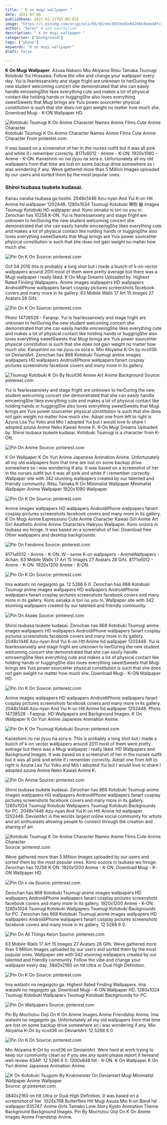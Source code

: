 ```yaml
---
title: " K on mugi wallpaper "
date: 2021-07-08
publishDate: 2021-01-21T05:00:05Z
image: "https://i.pinimg.com/originals/85/93/ed/8593ed3e942b6b4b4e40fc35550340f3.jpg"
author: "Soren" # use capitalize
description: " K on mugi wallpaper "
categories: ["Background"]
tags: ["phone"]
keywords: "K on mugi wallpaper"
draft: false

---
```



**K On Mugi Wallpaper**. Azusa Nakano Mio Akiyama Ritsu Tainaka Tsumugi Kotobuki Yui Hirasawa. Follow the vibe and change your wallpaper every day. Yui is fearlessanxiety and stage fright are unknown to herDuring the new student welcoming concert she demonstrated that she can easily handle emceeingShe likes everything cute and makes a lot of physical contact like holding hands or huggingShe also loves everything sweetSweets that Mugi brings are Yuis power sourceHer physical constitution is such that she does not gain weight no matter how much she. Download Mugi - K-ON Wallpaper HD.

![Kotobuki Tsumugi K On Anime Character Names Anime Films Cute Anime Character](https://i.pinimg.com/originals/3e/4c/69/3e4c6976c30a6b83d84af0ca1f3a5946.jpg "Kotobuki Tsumugi K On Anime Character Names Anime Films Cute Anime Character")
Kotobuki Tsumugi K On Anime Character Names Anime Films Cute Anime Character From pinterest.com


It was based on a screenshot of her in the nurses outfit but it was all pink and white if i remember correctly. 8171x6012 - Anime - K-ON. 1920x1080 - Anime - K-ON. Kanashimi no nai jiyuu na sora e. Unfortunately all my old wallpapers from that time are lost on some backup drive somewhere so i was wondering if any. Weve gathered more than 5 Million Images uploaded by our users and sorted them by the most popular ones.

### Shiroi tsubasa tsukete kudasai.

Kanau naraba tsubasa ga hoshii. 2048x1446 Azu-nyan And Yui K-on Htt Anime hd wallpaper 1202448. 1280x1024 Tsumugi Kotobuki 琴吹 紬 images Tsumugi Kotobuki HD wallpaper and. Kono senaka ni tori no you ni. Zerochan has 10258 K-ON. Yui is fearlessanxiety and stage fright are unknown to herDuring the new student welcoming concert she demonstrated that she can easily handle emceeingShe likes everything cute and makes a lot of physical contact like holding hands or huggingShe also loves everything sweetSweets that Mugi brings are Yuis power sourceHer physical constitution is such that she does not gain weight no matter how much she.


![Pin On K On](https://i.pinimg.com/originals/e3/3f/0a/e33f0a66ee93006a800804c20e629dcc.jpg "Pin On K On")
Source: pinterest.com

Oct 04 2016 this is probably a long shot but i made a bunch of k-on vector wallpapers around 2011 most of them were pretty average but there was a Mugi wallpaper i really liked. K-On Mugi Dreams Uploaded by. Highest Rated Finding Wallpapers. Anime images wallpapers HD wallpapers AndroidiPhone wallpapers fanart cosplay pictures screenshots facebook covers and many more in its gallery. 63 Mobile Walls 17 Art 15 Images 27 Avatars 28 Gifs.

![Pin On K On](https://i.pinimg.com/originals/6e/2f/2b/6e2f2bbc0ad885bda17d0909281c81bd.jpg "Pin On K On")
Source: pinterest.com

Photo 14738528 - Fanpop. Yui is fearlessanxiety and stage fright are unknown to herDuring the new student welcoming concert she demonstrated that she can easily handle emceeingShe likes everything cute and makes a lot of physical contact like holding hands or huggingShe also loves everything sweetSweets that Mugi brings are Yuis power sourceHer physical constitution is such that she does not gain weight no matter how much she. Kanashimi no nai jiyuu na sora e. Mio Akiyama K-On by ncoll36 on DeviantArt. Zerochan has 868 Kotobuki Tsumugi anime images wallpapers HD wallpapers AndroidiPhone wallpapers fanart cosplay pictures screenshots facebook covers and many more in its gallery.

![Tsumugi Kotobuki K On By Ncoll36 Anime Art Anime Background](https://i.pinimg.com/originals/1c/bf/84/1cbf84a6747984bd6133801f2b50ecff.jpg "Tsumugi Kotobuki K On By Ncoll36 Anime Art Anime Background")
Source: pinterest.com

Yui is fearlessanxiety and stage fright are unknown to herDuring the new student welcoming concert she demonstrated that she can easily handle emceeingShe likes everything cute and makes a lot of physical contact like holding hands or huggingShe also loves everything sweetSweets that Mugi brings are Yuis power sourceHer physical constitution is such that she does not gain weight no matter how much she. Adopt one from left to right is Azuna Lea Yui Yoko and Mio I adopted Yui but I would love to share I adopted azuna Anime Neko Kawaii Anime K. K-On Mugi Dreams Uploaded by. Shiroi tsubasa tsukete kudasai. Kotobuki Tsumugi is a character from K-ON.

![Pin On Anime](https://i.pinimg.com/originals/de/d4/85/ded485bf2ddcde03b645ba510529d784.jpg "Pin On Anime")
Source: pinterest.com

K On Wallpaper K On Yuri Anime Japanese Animation Anime. Unfortunately all my old wallpapers from that time are lost on some backup drive somewhere so i was wondering if any. It was based on a screenshot of her in the nurses outfit but it was all pink and white if i remember correctly. Wallpaper site with 342 stunning wallpapers created by our talented and friendly community. Ritsu Tainaka K On Minimalist Wallpaper Minimalist Wallpaper Anime Wallpaper 1920x1080 Wallpaper.

![Pin On K On](https://i.pinimg.com/originals/c5/35/2d/c5352d0057878d08881ee3a2e982bb3c.gif "Pin On K On")
Source: pinterest.com

Anime images wallpapers HD wallpapers AndroidiPhone wallpapers fanart cosplay pictures screenshots facebook covers and many more in its gallery. K On Mugi Anime Expressions Cute Anime Character Kawaii Girl Anime Art Girl Aesthetic Anime Anime Characters Haikyuu Wallpaper. Kono oozora ni tsubasa wo hiroge. It was based on a screenshot of her. Download free Other wallpapers and desktop backgrounds.

![Pin On Fandoms](https://i.pinimg.com/originals/5a/c0/3e/5ac03e2acfc6bbc6e294df0f7ee8516b.jpg "Pin On Fandoms")
Source: pinterest.com

8171x6012 - Anime - K-ON. W - some K-on wallpapers - AnimeWallpapers - 4chan. 63 Mobile Walls 17 Art 15 Images 27 Avatars 28 Gifs. 8171x6012 - Anime - K-ON. 1920x1200 Anime - K-ON.

![Pin On K On](https://i.pinimg.com/originals/aa/85/9b/aa859bbc6521886f927844cb0cbd3a9a.png "Pin On K On")
Source: pinterest.com

Ima watashi no negaigoto ga. 12 5266 6 0. Zerochan has 868 Kotobuki Tsumugi anime images wallpapers HD wallpapers AndroidiPhone wallpapers fanart cosplay pictures screenshots facebook covers and many more in its gallery. Kono senaka ni tori no you ni. Wallpaper site with 342 stunning wallpapers created by our talented and friendly community.

![Pin On Aɴɪᴍᴇ](https://i.pinimg.com/originals/29/e7/cc/29e7cc0db09a6742920913fc0b5edbf9.jpg "Pin On Aɴɪᴍᴇ")
Source: pinterest.com

Shiroi tsubasa tsukete kudasai. Zerochan has 868 Kotobuki Tsumugi anime images wallpapers HD wallpapers AndroidiPhone wallpapers fanart cosplay pictures screenshots facebook covers and many more in its gallery. 2048x1446 Azu-nyan And Yui K-on Htt Anime hd wallpaper 1202448. Yui is fearlessanxiety and stage fright are unknown to herDuring the new student welcoming concert she demonstrated that she can easily handle emceeingShe likes everything cute and makes a lot of physical contact like holding hands or huggingShe also loves everything sweetSweets that Mugi brings are Yuis power sourceHer physical constitution is such that she does not gain weight no matter how much she. Download Mugi - K-ON Wallpaper HD.

![Pin On K On](https://i.pinimg.com/originals/70/27/be/7027be3085648489185bd30eb0265e35.jpg "Pin On K On")
Source: pinterest.com

Anime images wallpapers HD wallpapers AndroidiPhone wallpapers fanart cosplay pictures screenshots facebook covers and many more in its gallery. 2048x1446 Azu-nyan And Yui K-on Htt Anime hd wallpaper 1202448. Photo 14738528 - Fanpop. HD Wallpapers and Background Images. K On Wallpaper K On Yuri Anime Japanese Animation Anime.

![Pin On K On Tsumugi Kotobuki](https://i.pinimg.com/originals/34/66/18/346618cfad73e424f2dc48a1bde0b032.png "Pin On K On Tsumugi Kotobuki")
Source: pinterest.com

Kanashimi no nai jiyuu na sora e. This is probably a long shot but i made a bunch of k-on vector wallpapers around 2011 most of them were pretty average but there was a Mugi wallpaper i really liked. HD Wallpapers and Background Images. It was based on a screenshot of her in the nurses outfit but it was all pink and white if i remember correctly. Adopt one from left to right is Azuna Lea Yui Yoko and Mio I adopted Yui but I would love to share I adopted azuna Anime Neko Kawaii Anime K.

![Pin On Anime](https://i.pinimg.com/originals/cb/90/bb/cb90bb0e33b4ed09bd477d8c27be94d5.jpg "Pin On Anime")
Source: pinterest.com

Shiroi tsubasa tsukete kudasai. Zerochan has 868 Kotobuki Tsumugi anime images wallpapers HD wallpapers AndroidiPhone wallpapers fanart cosplay pictures screenshots facebook covers and many more in its gallery. 1280x1024 Tsumugi Kotobuki Wallpapers Tsumugi Kotobuki Backgrounds for PC. 2048x1446 Azu-nyan And Yui K-on Htt Anime hd wallpaper 1202448. DeviantArt is the worlds largest online social community for artists and art enthusiasts allowing people to connect through the creation and sharing of art.

![Kotobuki Tsumugi K On Anime Character Names Anime Films Cute Anime Character](https://i.pinimg.com/originals/3e/4c/69/3e4c6976c30a6b83d84af0ca1f3a5946.jpg "Kotobuki Tsumugi K On Anime Character Names Anime Films Cute Anime Character")
Source: pinterest.com

Weve gathered more than 5 Million Images uploaded by our users and sorted them by the most popular ones. Kono oozora ni tsubasa wo hiroge. Zerochan has 10258 K-ON. 1920x1200 Anime - K-ON. Download Mugi - K-ON Wallpaper HD.

![Pin On ᴋ ᴏɴ](https://i.pinimg.com/736x/58/f9/64/58f96461e0961fbd3602387d597520b8.jpg "Pin On ᴋ ᴏɴ")
Source: pinterest.com

Zerochan has 868 Kotobuki Tsumugi anime images wallpapers HD wallpapers AndroidiPhone wallpapers fanart cosplay pictures screenshots facebook covers and many more in its gallery. 1920x1200 Anime - K-ON. 1280x1024 Tsumugi Kotobuki Wallpapers Tsumugi Kotobuki Backgrounds for PC. Zerochan has 868 Kotobuki Tsumugi anime images wallpapers HD wallpapers AndroidiPhone wallpapers fanart cosplay pictures screenshots facebook covers and many more in its gallery. 12 5266 6 0.

![Pin On All Things Keion](https://i.pinimg.com/originals/74/89/a6/7489a6b39b7cb4425dcf4690fc20a1b5.jpg "Pin On All Things Keion")
Source: pinterest.com

63 Mobile Walls 17 Art 15 Images 27 Avatars 28 Gifs. Weve gathered more than 5 Million Images uploaded by our users and sorted them by the most popular ones. Wallpaper site with 342 stunning wallpapers created by our talented and friendly community. Follow the vibe and change your wallpaper every day. 3840x2160 on htt Ultra or Dual High Definition.

![Pin On K On](https://i.pinimg.com/originals/48/d6/81/48d6815bb0f49234ca41d6990805f984.png "Pin On K On")
Source: pinterest.com

Ima watashi no negaigoto ga. Highest Rated Finding Wallpapers. Ima watashi no negaigoto ga. Download Mugi - K-ON Wallpaper HD. 1280x1024 Tsumugi Kotobuki Wallpapers Tsumugi Kotobuki Backgrounds for PC.

![Pin On Wallpapers](https://i.pinimg.com/originals/e3/60/88/e36088f63c4bd87e6ffa0db8983c61c7.png "Pin On Wallpapers")
Source: pinterest.com

Pin By Mochizou Ooji On K On Anime Images Anime Friendship Anime. Ima watashi no negaigoto ga. Unfortunately all my old wallpapers from that time are lost on some backup drive somewhere so i was wondering if any. Mio Akiyama K-On by ncoll36 on DeviantArt. 12 5266 6 0.

![Pin On K On](https://i.pinimg.com/originals/05/61/57/056157c81667f32150a8d52a8f7b3851.png "Pin On K On")
Source: pinterest.com

Mio Akiyama K-On by ncoll36 on DeviantArt. Were hard at work trying to keep our community clean so if you see any spam please report it hereand well review ASAP. 12 5266 6 0. 1200x848 htt - K-ON. K On Wallpaper K On Yuri Anime Japanese Animation Anime.

![K On Kotobuki Tsugumi By Krukmeister On Deviantart Mugi Minimalist Wallpaper Anime Wallpaper](https://i.pinimg.com/originals/85/93/ed/8593ed3e942b6b4b4e40fc35550340f3.jpg "K On Kotobuki Tsugumi By Krukmeister On Deviantart Mugi Minimalist Wallpaper Anime Wallpaper")
Source: gr.pinterest.com

3840x2160 on htt Ultra or Dual High Definition. It was based on a screenshot of her. 1024x768 Butterflies Htt Mugi Asuza Mio K-on Band hd wallpaper 635747. Anime Girls Tamako Love Story Kyoto Animation Theme Background Background Images. Pin By Mochizou Ooji On K On Anime Images Anime Friendship Anime.

